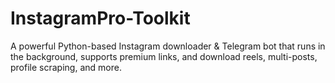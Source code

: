 # InstagramPro-Toolkit
A powerful Python-based Instagram downloader &amp; Telegram bot that runs in the background, supports premium links, and download reels, multi-posts, profile scraping, and more.

